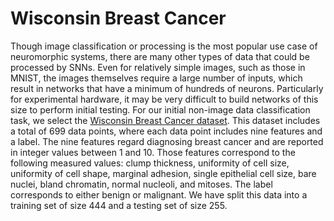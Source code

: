 # Wisconsin Breast Cancer

 Though image classification or processing is the most popular use case of neuromorphic systems, there are many other types of data that could be processed by SNNs.  Even for relatively simple images, such as those in MNIST, the images themselves require a large number of inputs, which result in networks that have a minimum of hundreds of neurons.  Particularly for experimental hardware, it may be very difficult to build networks of this size to perform initial testing.  For our initial non-image data classification task, we select the [Wisconsin Breast Cancer dataset](https://archive.ics.uci.edu/ml/datasets/Breast+Cancer+Wisconsin+\%28Original\%29). This dataset includes a total of 699 data points, where each data point includes nine features and a label.  The nine features regard diagnosing breast cancer and are reported in integer values between 1 and 10.  Those features correspond to the following measured values: clump thickness, uniformity of cell size, uniformity of cell shape, marginal adhesion, single epithelial cell size, bare nuclei, bland chromatin, normal nucleoli, and mitoses.  The label corresponds to either benign or malignant.  We have split this data into a training set of size 444 and a testing set of size 255.
